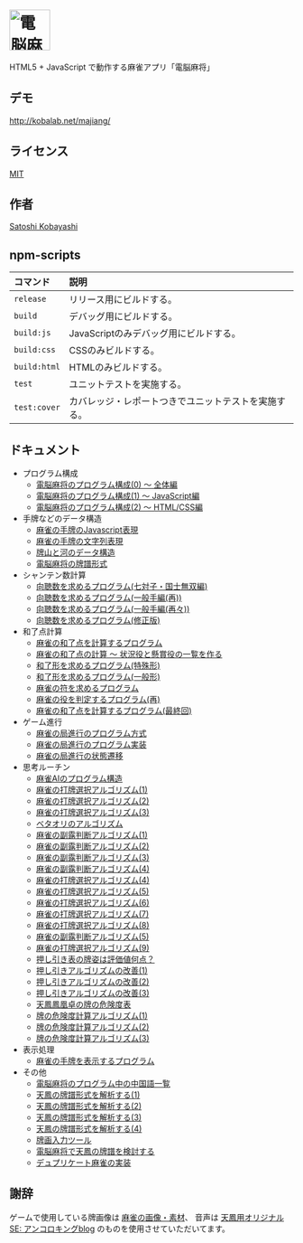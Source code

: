 <h1><img src="www/img/logo.png" alt="電脳麻将" height=72></h1>
HTML5 + JavaScript で動作する麻雀アプリ「電脳麻将」

## デモ
http://kobalab.net/majiang/

## ライセンス
[MIT](https://github.com/kobalab/Majiang/blob/master/LICENSE)

## 作者
[Satoshi Kobayashi](https://github.com/kobalab)

## npm-scripts
| コマンド         | 説明                                        |
|:----------------|:-------------------------------------------|
| ``release``     | リリース用にビルドする。                       |
| ``build``       | デバッグ用にビルドする。                       |
| ``build:js``    | JavaScriptのみデバッグ用にビルドする。          |
| ``build:css``   | CSSのみビルドする。                           |
| ``build:html``  | HTMLのみビルドする。                          |
| ``test``        | ユニットテストを実施する。                      |
| ``test:cover``  | カバレッジ・レポートつきでユニットテストを実施する。|

## ドキュメント
- プログラム構成
  - [電脳麻将のプログラム構成(0) ～ 全体編](https://blog.kobalab.net/entry/2020/07/19/212824)
  - [電脳麻将のプログラム構成(1) 〜 JavaScript編](https://blog.kobalab.net/entry/2020/07/24/234523)
  - [電脳麻将のプログラム構成(2) 〜 HTML/CSS編](https://blog.kobalab.net/entry/2020/07/29/003536)
- 手牌などのデータ構造
  - [麻雀の手牌のJavascript表現](https://blog.kobalab.net/entry/20151211/1449838875)
  - [麻雀の手牌の文字列表現](https://blog.kobalab.net/entry/20151218/1450441130)
  - [牌山と河のデータ構造](https://blog.kobalab.net/entry/2020/09/23/201841)
  - [電脳麻将の牌譜形式](https://blog.kobalab.net/entry/20151228/1451228689)
- シャンテン数計算
  - [向聴数を求めるプログラム(七対子・国士無双編)](https://blog.kobalab.net/entry/20151215/1450112281)
  - [向聴数を求めるプログラム(一般手編(再))](https://blog.kobalab.net/entry/20151216/1450191666)
  - [向聴数を求めるプログラム(一般手編(再々))](https://blog.kobalab.net/entry/20151217/1450357254)
  - [向聴数を求めるプログラム(修正版)](https://blog.kobalab.net/entry/20170917/1505601161)
- 和了点計算
  - [麻雀の和了点を計算するプログラム](https://blog.kobalab.net/entry/20151221/1450624780)
  - [麻雀の和了点の計算 ～ 状況役と懸賞役の一覧を作る](https://blog.kobalab.net/entry/20151222/1450710990)
  - [和了形を求めるプログラム(特殊形)](https://blog.kobalab.net/entry/20151223/1450796906)
  - [和了形を求めるプログラム(一般形)](https://blog.kobalab.net/entry/20151224/1450883400)
  - [麻雀の符を求めるプログラム](https://blog.kobalab.net/entry/20151225/1450970516)
  - [麻雀の役を判定するプログラム(再)](https://blog.kobalab.net/entry/20151226/1451057134)
  - [麻雀の和了点を計算するプログラム(最終回)](https://blog.kobalab.net/entry/20151227/1451142872)
- ゲーム進行
  - [麻雀の局進行のプログラム方式](https://blog.kobalab.net/entry/20151229/1451315733)
  - [麻雀の局進行のプログラム実装](https://blog.kobalab.net/entry/20151230/1451403553)
  - [麻雀の局進行の状態遷移](https://blog.kobalab.net/entry/20151231/1451487890)
- 思考ルーチン
  - [麻雀AIのプログラム構造](https://blog.kobalab.net/entry/20160102/1451703115)
  - [麻雀の打牌選択アルゴリズム(1)](https://blog.kobalab.net/entry/20160103/1451781343)
  - [麻雀の打牌選択アルゴリズム(2)](https://blog.kobalab.net/entry/20160104/1451907283)
  - [麻雀の打牌選択アルゴリズム(3)](https://blog.kobalab.net/entry/20160105/1451998413)
  - [ベタオリのアルゴリズム](https://blog.kobalab.net/entry/20161204/1480808089)
  - [麻雀の副露判断アルゴリズム(1)](https://blog.kobalab.net/entry/20161212/1481471543)
  - [麻雀の副露判断アルゴリズム(2)](https://blog.kobalab.net/entry/20161213/1481557260)
  - [麻雀の副露判断アルゴリズム(3)](https://blog.kobalab.net/entry/20161214/1481644278)
  - [麻雀の副露判断アルゴリズム(4)](https://blog.kobalab.net/entry/20161215/1481809226)
  - [麻雀の打牌選択アルゴリズム(4)](https://blog.kobalab.net/entry/20170731/1501502063)
  - [麻雀の打牌選択アルゴリズム(5)](https://blog.kobalab.net/entry/20170802/1501673312)
  - [麻雀の打牌選択アルゴリズム(6)](https://blog.kobalab.net/entry/20170806/1502026197)
  - [麻雀の打牌選択アルゴリズム(7)](https://blog.kobalab.net/entry/20170813/1502605785)
  - [麻雀の打牌選択アルゴリズム(8)](https://blog.kobalab.net/entry/20170819/1503150574)
  - [麻雀の副露判断アルゴリズム(5)](https://blog.kobalab.net/entry/20170822/1503401216)
  - [麻雀の打牌選択アルゴリズム(9)](https://blog.kobalab.net/entry/20170826/1503705167)
  - [押し引き表の牌姿は評価値何点？](https://blog.kobalab.net/entry/2020/12/09/002002)
  - [押し引きアルゴリズムの改善(1)](https://blog.kobalab.net/entry/2020/12/21/202933)
  - [押し引きアルゴリズムの改善(2)](https://blog.kobalab.net/entry/2020/12/25/205627)
  - [押し引きアルゴリズムの改善(3)](https://blog.kobalab.net/entry/2021/01/02/163535)
  - [天鳳鳳凰卓の牌の危険度表](https://blog.kobalab.net/entry/2021/01/16/130716)
  - [牌の危険度計算アルゴリズム(1)](https://blog.kobalab.net/entry/2021/01/22/204805)
  - [牌の危険度計算アルゴリズム(2)](https://blog.kobalab.net/entry/2021/10/28/232300)
  - [牌の危険度計算アルゴリズム(3)](https://blog.kobalab.net/entry/2021/11/15/080258)
- 表示処理
  - [麻雀の手牌を表示するプログラム](https://blog.kobalab.net/entry/2020/08/14/234729)
- その他
  - [電脳麻将のプログラム中の中国語一覧](https://blog.kobalab.net/entry/20170722/1500688645)
  - [天鳳の牌譜形式を解析する(1)](https://blog.kobalab.net/entry/20170225/1488036549)
  - [天鳳の牌譜形式を解析する(2)](https://blog.kobalab.net/entry/20170228/1488294993)
  - [天鳳の牌譜形式を解析する(3)](https://blog.kobalab.net/entry/20170312/1489315432)
  - [天鳳の牌譜形式を解析する(4)](https://blog.kobalab.net/entry/20170720/1500479235)
  - [牌画入力ツール](https://blog.kobalab.net/entry/20161218/1482078427)
  - [電脳麻将で天鳳の牌譜を検討する](https://blog.kobalab.net/entry/2020/07/08/080228)
  - [デュプリケート麻雀の実装](https://blog.kobalab.net/entry/2020/12/19/075529)

## 謝辞
ゲームで使用している牌画像は [麻雀の画像・素材](http://www.civillink.net/fsozai/majan.html)、
音声は [天鳳用オリジナルSE: アンコロキングblog](http://ancoro.way-nifty.com/blog/se.html)
のものを使用させていただいてます。
